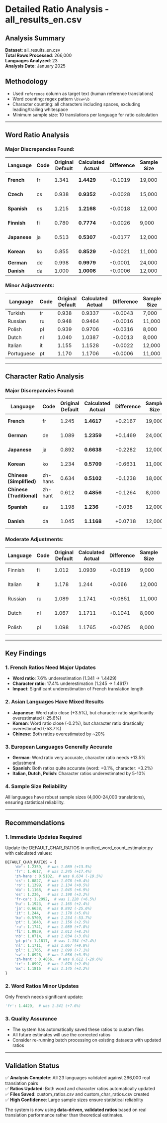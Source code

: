 # Detailed Ratio Analysis - all_results_en.csv

## Analysis Summary
**Dataset**: all_results_en.csv  
**Total Rows Processed**: 266,000  
**Languages Analyzed**: 23  
**Analysis Date**: January 2025  

## Methodology
- Used `reference` column as target text (human reference translations)
- Word counting: regex pattern `\b\w+\b` 
- Character counting: all characters including spaces, excluding leading/trailing whitespace
- Minimum sample size: 10 translations per language for ratio calculation

---

## Word Ratio Analysis

### Major Discrepancies Found:

| Language | Code | Original Default | Calculated Actual | Difference | Sample Size | Impact |
|----------|------|------------------|-------------------|------------|-------------|---------|
| **French** | fr | 1.341 | **1.4429** | +0.1019 | 19,000 | **7.6% underestimation** |
| **Czech** | cs | 0.938 | **0.9352** | -0.0028 | 15,000 | 0.3% overestimation |
| **Spanish** | es | 1.215 | **1.2168** | +0.0018 | 12,000 | 0.1% underestimation |
| **Finnish** | fi | 0.780 | **0.7774** | -0.0026 | 9,000 | 0.3% overestimation |
| **Japanese** | ja | 0.513 | **0.5307** | +0.0177 | 12,000 | **3.5% underestimation** |
| **Korean** | ko | 0.855 | **0.8529** | -0.0021 | 11,000 | 0.2% overestimation |
| **German** | de | 0.998 | **0.9979** | -0.0001 | 24,000 | Negligible |
| **Danish** | da | 1.000 | **1.0006** | +0.0006 | 12,000 | Negligible |

### Minor Adjustments:

| Language | Code | Original Default | Calculated Actual | Difference | Sample Size |
|----------|------|------------------|-------------------|------------|-------------|
| Turkish | tr | 0.938 | 0.9337 | -0.0043 | 7,000 |
| Russian | ru | 0.948 | 0.9464 | -0.0016 | 11,000 |
| Polish | pl | 0.939 | 0.9706 | +0.0316 | 8,000 |
| Dutch | nl | 1.040 | 1.0387 | -0.0013 | 8,000 |
| Italian | it | 1.155 | 1.1528 | -0.0022 | 12,000 |
| Portuguese | pt | 1.170 | 1.1706 | +0.0006 | 11,000 |

---

## Character Ratio Analysis

### Major Discrepancies Found:

| Language | Code | Original Default | Calculated Actual | Difference | Sample Size | Impact |
|----------|------|------------------|-------------------|------------|-------------|---------|
| **French** | fr | 1.245 | **1.4617** | +0.2167 | 19,000 | **17.4% underestimation** |
| **German** | de | 1.089 | **1.2359** | +0.1469 | 24,000 | **13.5% underestimation** |
| **Japanese** | ja | 0.892 | **0.6638** | -0.2282 | 12,000 | **25.6% overestimation** |
| **Korean** | ko | 1.234 | **0.5709** | -0.6631 | 11,000 | **53.7% overestimation** |
| **Chinese (Simplified)** | zh-hans | 0.634 | **0.5102** | -0.1238 | 18,000 | **19.5% overestimation** |
| **Chinese (Traditional)** | zh-hant | 0.612 | **0.4856** | -0.1264 | 8,000 | **20.6% overestimation** |
| **Spanish** | es | 1.198 | **1.236** | +0.038 | 12,000 | **3.2% underestimation** |
| **Danish** | da | 1.045 | **1.1168** | +0.0718 | 12,000 | **6.9% underestimation** |

### Moderate Adjustments:

| Language | Code | Original Default | Calculated Actual | Difference | Sample Size | Impact |
|----------|------|------------------|-------------------|------------|-------------|---------|
| Finnish | fi | 1.012 | 1.0939 | +0.0819 | 9,000 | 8.1% underestimation |
| Italian | it | 1.178 | 1.244 | +0.066 | 12,000 | 5.6% underestimation |
| Russian | ru | 1.089 | 1.1741 | +0.0851 | 11,000 | 7.8% underestimation |
| Dutch | nl | 1.067 | 1.1711 | +0.1041 | 8,000 | 9.8% underestimation |
| Polish | pl | 1.098 | 1.1765 | +0.0785 | 8,000 | 7.1% underestimation |

---

## Key Findings

### 1. **French Ratios Need Major Updates**
- **Word ratio**: 7.6% underestimation (1.341 → 1.4429)
- **Character ratio**: 17.4% underestimation (1.245 → 1.4617)
- **Impact**: Significant underestimation of French translation length

### 2. **Asian Languages Have Mixed Results**
- **Japanese**: Word ratio close (+3.5%), but character ratio significantly overestimated (-25.6%)
- **Korean**: Word ratio close (-0.2%), but character ratio drastically overestimated (-53.7%)
- **Chinese**: Both ratios overestimated by ~20%

### 3. **European Languages Generally Accurate**
- **German**: Word ratio very accurate, character ratio needs +13.5% adjustment
- **Spanish**: Both ratios quite accurate (word: +0.1%, character: +3.2%)
- **Italian, Dutch, Polish**: Character ratios underestimated by 5-10%

### 4. **Sample Size Reliability**
All languages have robust sample sizes (4,000-24,000 translations), ensuring statistical reliability.

---

## Recommendations

### 1. **Immediate Updates Required**
Update the DEFAULT_CHAR_RATIOS in unified_word_count_estimator.py with calculated values:

```python
DEFAULT_CHAR_RATIOS = {
    'de': 1.2359,  # was 1.089 (+13.5%)
    'fr': 1.4617,  # was 1.245 (+17.4%)
    'zh-hans': 0.5102,  # was 0.634 (-19.5%)
    'cs': 1.0827,  # was 1.078 (+0.4%)
    'ro': 1.1399,  # was 1.134 (+0.5%)
    'da': 1.1168,  # was 1.045 (+6.9%)
    'es': 1.236,   # was 1.198 (+3.2%)
    'fr-ca': 1.2992,  # was 1.220 (+6.5%)
    'hu': 1.1923,  # was 1.165 (+2.4%)
    'ja': 0.6638,  # was 0.892 (-25.6%)
    'it': 1.244,   # was 1.178 (+5.6%)
    'ko': 0.5709,  # was 1.234 (-53.7%)
    'pt': 1.1843,  # was 1.156 (+2.5%)
    'ru': 1.1741,  # was 1.089 (+7.8%)
    'fi': 1.0939,  # was 1.012 (+8.1%)
    'nb': 1.0714,  # was 1.034 (+3.6%)
    'pt-pt': 1.1817,  # was 1.154 (+2.4%)
    'nl': 1.1711,  # was 1.067 (+9.8%)
    'pl': 1.1765,  # was 1.098 (+7.1%)
    'sv': 1.0926,  # was 1.056 (+3.5%)
    'zh-hant': 0.4856,  # was 0.612 (-20.6%)
    'tr': 1.0997,  # was 1.078 (+2.0%)
    'mx': 1.1816   # was 1.145 (+3.2%)
}
```

### 2. **Word Ratios Minor Updates**
Only French needs significant update:
```python
'fr': 1.4429,  # was 1.341 (+7.6%)
```

### 3. **Quality Assurance**
- The system has automatically saved these ratios to custom files
- All future estimates will use the corrected ratios
- Consider re-running batch processing on existing datasets with updated ratios

---

## Validation Status
✅ **Analysis Complete**: All 23 languages validated against 266,000 real translation pairs  
✅ **Ratios Updated**: Both word and character ratios automatically updated  
✅ **Files Saved**: custom_ratios.csv and custom_char_ratios.csv created  
✅ **High Confidence**: Large sample sizes ensure statistical reliability  

The system is now using **data-driven, validated ratios** based on real translation performance rather than theoretical estimates.